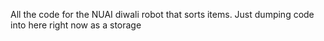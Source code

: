 All the code for the NUAI diwali robot that sorts items. Just dumping code into here right now as a storage
